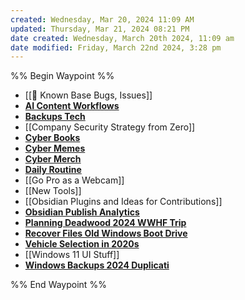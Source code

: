 ```yaml
---
created: Wednesday, Mar 20, 2024 11:09 AM
updated: Thursday, Mar 21, 2024 08:21 PM
date created: Wednesday, March 20th 2024, 11:09 am
date modified: Friday, March 22nd 2024, 3:28 pm
---
```


%% Begin Waypoint %%
- [[🐛 Known Base Bugs, Issues]]
- **[AI Content Workflows](./AI%20Content%20Workflows/AI%20Content%20Workflows.md)**
- **[Backups Tech](./Backups%20Tech/Backups%20Tech.md)**
- [[Company Security Strategy from Zero]]
- **[Cyber Books](./Cyber%20Books/Cyber%20Books.md)**
- **[Cyber Memes](./Cyber%20Memes/Cyber%20Memes.md)**
- **[Cyber Merch](./Cyber%20Merch/Cyber%20Merch.md)**
- **[Daily Routine](./Daily%20Routine/Daily%20Routine.md)**
- [[Go Pro as a Webcam]]
- [[New Tools]]
- [[Obsidian Plugins and Ideas for Contributions]]
- **[Obsidian Publish Analytics](./Obsidian%20Publish%20Analytics/Obsidian%20Publish%20Analytics.md)**
- **[Planning Deadwood 2024 WWHF Trip](./Planning%20Deadwood%202024%20WWHF%20Trip/Planning%20Deadwood%202024%20WWHF%20Trip.md)**
- **[Recover Files Old Windows Boot Drive](./Recover%20Files%20Old%20Windows%20Boot%20Drive/Recover%20Files%20Old%20Windows%20Boot%20Drive.md)**
- **[Vehicle Selection in 2020s](./Vehicle%20Selection%20in%202020s/Vehicle%20Selection%20in%202020s.md)**
- [[Windows 11 UI Stuff]]
- **[Windows Backups 2024 Duplicati](./Windows%20Backups%202024%20Duplicati/Windows%20Backups%202024%20Duplicati.md)**


%% End Waypoint %%